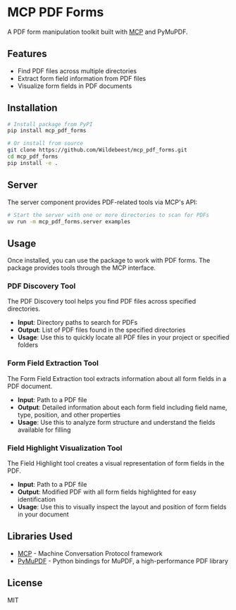 # MCP PDF Forms

A PDF form manipulation toolkit built with [MCP](https://github.com/llama-index-ai/mcp) and PyMuPDF.

## Features

- Find PDF files across multiple directories
- Extract form field information from PDF files
- Visualize form fields in PDF documents

## Installation

```bash
# Install package from PyPI
pip install mcp_pdf_forms

# Or install from source
git clone https://github.com/Wildebeest/mcp_pdf_forms.git
cd mcp_pdf_forms
pip install -e .
```

## Server

The server component provides PDF-related tools via MCP's API:

```bash
# Start the server with one or more directories to scan for PDFs
uv run -m mcp_pdf_forms.server examples
```

## Usage

Once installed, you can use the package to work with PDF forms. The package provides tools through the MCP interface.

### PDF Discovery Tool

The PDF Discovery tool helps you find PDF files across specified directories.

- **Input**: Directory paths to search for PDFs
- **Output**: List of PDF files found in the specified directories
- **Usage**: Use this to quickly locate all PDF files in your project or specified folders

### Form Field Extraction Tool

The Form Field Extraction tool extracts information about all form fields in a PDF document.

- **Input**: Path to a PDF file
- **Output**: Detailed information about each form field including field name, type, position, and other properties
- **Usage**: Use this to analyze form structure and understand the fields available for filling

### Field Highlight Visualization Tool

The Field Highlight tool creates a visual representation of form fields in the PDF.

- **Input**: Path to a PDF file
- **Output**: Modified PDF with all form fields highlighted for easy identification
- **Usage**: Use this to visually inspect the layout and position of form fields in your document

## Libraries Used

- [MCP](https://github.com/llama-index-ai/mcp) - Machine Conversation Protocol framework
- [PyMuPDF](https://github.com/pymupdf/PyMuPDF) - Python bindings for MuPDF, a high-performance PDF library

## License

MIT